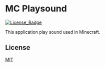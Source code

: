 # MC Playsound

[![License_Badge][]][License]
<!-- [![CI_Badge][]][CI] -->
<!-- ![Version_Badge][] -->

This application play sound used in Minecraft.

## License

[MIT][License]

<!-- Links -->

[License_Badge]: https://img.shields.io/github/license/MT224244/mc-playsound
[CI_Badge]: https://img.shields.io/github/workflow/status/MT224244/mc-playsound/CI?logo=github&label=CI
[Version_Badge]: https://img.shields.io/github/package-json/v/MT224244/mc-playsound

[License]:./LICENSE
[CI]: https://github.com/TheSkyBlock/tsb-serverchat/actions?query=workflow%3ACI
